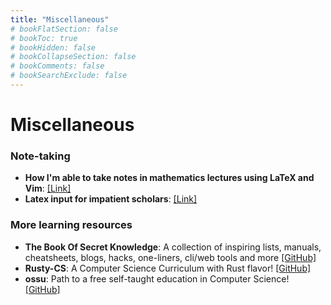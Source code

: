 ```yaml
---
title: "Miscellaneous"
# bookFlatSection: false
# bookToc: true
# bookHidden: false
# bookCollapseSection: false
# bookComments: false
# bookSearchExclude: false
---
```


# Miscellaneous

### Note-taking
- **How I'm able to take notes in mathematics lectures using LaTeX and Vim**: [[Link]](https://castel.dev/post/lecture-notes-1/)
- **Latex input for impatient scholars**: [[Link]](https://karthinks.com/software/latex-input-for-impatient-scholars/)

### More learning resources

- **The Book Of Secret Knowledge**: A collection of inspiring lists, manuals, cheatsheets, blogs, hacks, one-liners, cli/web tools and more [[GitHub]](https://github.com/trimstray/the-book-of-secret-knowledge)
- **Rusty-CS**: A Computer Science Curriculum with Rust flavor! [[GitHub]](https://github.com/AbdesamedBendjeddou/Rusty-CS)
- **ossu**: Path to a free self-taught education in Computer Science! [[GitHub]](https://github.com/ossu/computer-science)
